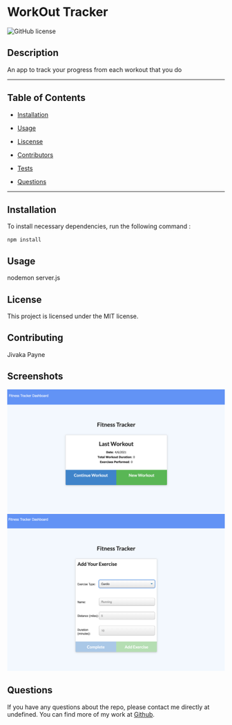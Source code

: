 # WorkOut Tracker

![GitHub license](https://img.shields.io/badge/license-MIT-blue.svg)

## Description

An app to track your progress from each workout that you do

---

## Table of Contents

- [Installation](#installation)

- [Usage](#usage)

- [Liscense](#license)

- [Contributors](#contributors)

- [Tests](#tests)

- [Questions](#questions)

---

## Installation

To install necessary dependencies, run the following command :

```
npm install
```

## Usage

nodemon server.js

## License

This project is licensed under the MIT license.

## Contributing

Jivaka Payne

## Screenshots

![Screenshot](/public/images/screen.png)
![Screenshot](/public/images/screen2.png)

## Questions

If you have any questions about the repo, please contact me directly at undefined. You can find more of my work at [Github](https://github.com/Nsilo/).
